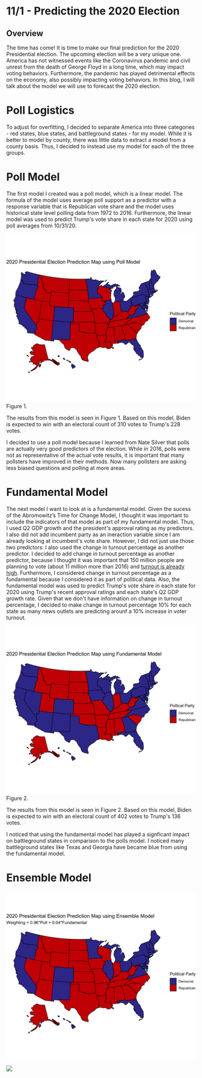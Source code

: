 # 11/1 - Predicting the 2020 Election

## Overview

The time has come! It is time to make our final prediction for the 2020 Presidential election. The upcoming election will be a very unique one. America has not witnessed events like the Coronavirus pandemic and civil unrest from the death of George Floyd in a long time, which may impact voting behaviors. Furthermore, the pandemic has played detrimental effects on the economy, also possibly impacting voting behaviors. In this blog, I will talk about the model we will use to forecast the 2020 election. 

# Poll Logistics

To adjust for overfitting, I decided to separate America into three categories - red states, blue states, and battleground states - for my model. While it is better to model by county, there was little data to extract a model from a county basis. Thus, I decided to instead use my model for each of the three groups. 

# Poll Model

The first model I created was a poll model, which is a linear model. The formula of the model uses average poll support as a predictor with a response variable that is Republican vote share and the model uses historical state level polling data from 1972 to 2016. Furthermore, the linear model was used to predict Trump's vote share in each state for 2020 using poll averages from 10/31/20. 

![](../figures/poll_final.png)
Figure 1.

The results from this model is seen in Figure 1. Based on this model, Biden is expected to win with an electoral count of 310 votes to Trump's 228 votes. 

I decided to use a poll model because I learned from Nate Silver that polls are actually very good predictors of the election. While in 2016, polls were not as representative of the actual vote results, it is important that many pollsters have improved in their methods. Now many pollsters are asking less biased questions and polling at more areas.

# Fundamental Model

The next model I want to look at is a fundamental model. Given the sucess of the Abromowitz’s Time for Change Model, I thought it was important to include the indicators of that model as part of my fundamental model. Thus, I used Q2 GDP growth and the president's approval rating as my predictors. I also did not add incumbent party as an ineraction variable since I am already looking at incumbent's vote share. However, I did not just use those two predictors: I also used the change in turnout percentage as another predictor. I decided to add change in turnout percentage as another predictor, because I thought it was important that 150 million people are planning to vote (about 11 million more than 2016) and [turnout is already high](https://www.vox.com/2020/11/1/21543381/92-million-people-early-voting-turnout-2020). Furthermore, I considered change in turnout percentage as a fundamental because I considered it as part of political data. Also, the fundamental model was used to predict Trump's vote share in each state for 2020 using Trump's recent approval ratings and each state's Q2 GDP growth rate. Given that we don't have information on change in turnout percentage, I decided to make change in turnout percentage 10% for each state as many news outlets are predicting arounf a 10% increase in voter turnout. 

![](../figures/fundamental_final.png)
Figure 2.

The results from this model is seen in Figure 2. Based on this model, Biden is expected to win with an electoral count of 402 votes to Trump's 136 votes. 

I noticed that using the fundamental model has played a signficant impact on battleground states in comparison to the polls model. I noticed many battleground states like Texas and Georgia have became blue from using the fundamental model. 

# Ensemble Model








![](../figures/ensemble_final.png)


![](../figures/predicatability_final.png)

